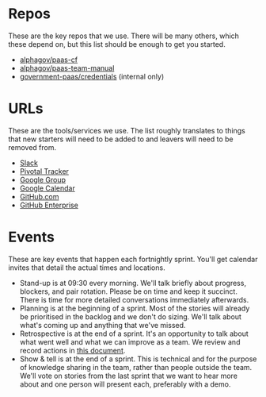 # Repos

These are the key repos that we use. There will be many others, which these
depend on, but this list should be enough to get you started.

- [alphagov/paas-cf](https://github.com/alphagov/paas-cf)
- [alphagov/paas-team-manual](https://github.com/alphagov/paas-team-manual)
- [government-paas/credentials](https://github.gds/government-paas/credentials)
  (internal only)

# URLs

These are the tools/services we use. The list roughly translates to things
that new starters will need to be added to and leavers will need to be
removed from.

- [Slack](https://govuk.slack.com/messages/the-government-paas/)
- [Pivotal Tracker](https://www.pivotaltracker.com/n/projects/1275640)
- [Google Group](https://groups.google.com/a/digital.cabinet-office.gov.uk/forum/#!forum/the-multi-cloud-paas-team)
- [Google Calendar](https://www.google.com/calendar/embed?src=digital.cabinet-office.gov.uk_4ga37koaoeoj4ah1kmi88oco9s%40group.calendar.google.com&ctz=Europe/London)
- [GitHub.com](https://github.com/alphagov?utf8=%E2%9C%93&query=paas-)
- [GitHub Enterprise](https://github.gds/government-paas)

# Events

These are key events that happen each fortnightly sprint. You'll get
calendar invites that detail the actual times and locations.

- Stand-up is at 09:30 every morning. We'll talk briefly about progress,
blockers, and pair rotation. Please be on time and keep it succinct. There
is time for more detailed conversations immediately afterwards.
- Planning is at the beginning of a sprint. Most of the stories
will already be prioritised in the backlog and we don't do sizing. We'll
talk about what's coming up and anything that we've missed.
- Retrospective is at the end of a sprint. It's an opportunity
to talk about what went well and what we can improve as a team. We review
and record actions in [this document][].
- Show & tell is at the end of a sprint. This is technical and
for the purpose of knowledge sharing in the team, rather than people outside
the team. We'll vote on stories from the last sprint that we want to hear
more about and one person will present each, preferably with a demo.

[this document]: https://docs.google.com/document/d/1u26sQTw1brR5KtnJ5M_zyhAw7wX8CCMB0lElvtHLVAI/edit
